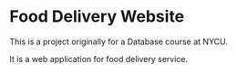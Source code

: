 # Food Delivery Website

This is a project originally for a Database course at NYCU.

It is a web application for food delivery service.

